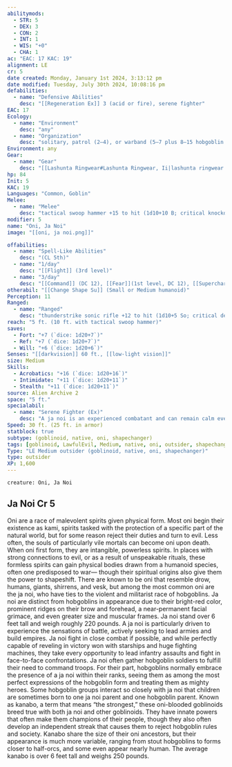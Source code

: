 ```yaml
---
abilitymods:
  - STR: 5
  - DEX: 3
  - CON: 2
  - INT: 1
  - WIS: "+0"
  - CHA: 1 
ac: "EAC: 17 KAC: 19" 
alignment: LE
cr: 5
date created: Monday, January 1st 2024, 3:13:12 pm
date modified: Tuesday, July 30th 2024, 10:08:16 pm
defabilities:
  - name: "Defensive Abilities"
    desc: "[[Regeneration Ex]] 3 (acid or fire), serene fighter"
EAC: 17
Ecology:
  - name: "Environment"
    desc: "any"
  - name: "Organization"
    desc: "solitary, patrol (2–4), or warband (5–7 plus 8–15 hobgoblin troopers)"
Environment: any
Gear:
  - name: "Gear"
    desc: "[[Lashunta Ringwear#Lashunta Ringwear, Ii|lashunta ringwear II]], [[Swoop Hammer#Swoop Hammer, Tactical|tactical swoop hammer]], [[Longsword#Longsword, Sintered|sintered longswords]] with 2 [[Battery#Battery, High-capacity|High-capacity Batteries]] (40 charges each)"
hp: 84
Init: 5
KAC: 19
Languages: "Common, Goblin"
Melee:
  - name: "Melee"
    desc: "tactical swoop hammer +15 to hit (1d10+10 B; critical knockdown)"
modifier: 5
name: "Oni, Ja Noi"
image: "[[oni, ja noi.png]]"

offabilities:
  - name: "Spell-Like Abilities"
    desc: "(CL 5th)"
  - name: "1/day"
    desc: "[[Flight]] (3rd level)"
  - name: "3/day"
    desc: "[[Command]] (DC 12), [[Fear]](1st level, DC 12), [[Supercharge Weapon]]"
otherabil: "[[Change Shape Su]] (Small or Medium humanoid)"
Perception: 11
Ranged:
  - name: "Ranged"
    desc: "thunderstrike sonic rifle +12 to hit (1d10+5 So; critical deafen [DC 13])"
reach: "5 ft. (10 ft. with tactical swoop hammer)"
saves:
  - Fort: "+7 (`dice: 1d20+7`)"
  - Ref: "+7 (`dice: 1d20+7`)"
  - Will: "+6 (`dice: 1d20+6`)" 
Senses: "[[darkvision]] 60 ft., [[low-light vision]]"
size: Medium
Skills:
  - Acrobatics: "+16 (`dice: 1d20+16`)"
  - Intimidate: "+11 (`dice: 1d20+11`)"
  - Stealth: "+11 (`dice: 1d20+11`)" 
source: Alien Archive 2 
space: "5 ft."
specialabil:
  - name: "Serene Fighter (Ex)"
    desc: "A ja noi is an experienced combatant and can remain calm even in the face of great adversity. Once per day, a ja noi can reroll a Will saving throw."
Speed: 30 ft. (25 ft. in armor) 
statblock: true
subtype: (goblinoid, native, oni, shapechanger)
tags: [goblinoid, LawfulEvil, Medium, native, oni, outsider, shapechanger]
Type: "LE Medium outsider (goblinoid, native, oni, shapechanger)"
type: outsider
XP: 1,600 
---
```


```statblock
creature: Oni, Ja Noi
```

## Ja Noi Cr 5

Oni are a race of malevolent spirits given physical form. Most oni begin their existence as kami, spirits tasked with the protection of a specific part of the natural world, but for some reason reject their duties and turn to evil. Less often, the souls of particularly vile mortals can become oni upon death. When oni first form, they are intangible, powerless spirits. In places with strong connections to evil, or as a result of unspeakable rituals, these formless spirits can gain physical bodies drawn from a humanoid species, often one predisposed to war— though their spiritual origins also give them the power to shapeshift. There are known to be oni that resemble drow, humans, giants, shirrens, and vesk, but among the most common oni are the ja noi, who have ties to the violent and militarist race of hobgoblins.
Ja noi are distinct from hobgoblins in appearance due to their bright-red color, prominent ridges on their brow and forehead, a near-permanent facial grimace, and even greater size and muscular frames. Ja noi stand over 6 feet tall and weigh roughly 220 pounds. A ja noi is particularly driven to experience the sensations of battle, actively seeking to lead armies and build empires. Ja noi fight in close combat if possible, and while perfectly capable of reveling in victory won with starships and huge fighting machines, they take every opportunity to lead infantry assaults and fight in face-to-face confrontations. Ja noi often gather hobgoblin soldiers to fulfill their need to command troops. For their part, hobgoblins normally embrace the presence of a ja noi within their ranks, seeing them as among the most perfect expressions of the hobgoblin form and treating them as mighty heroes.
Some hobgoblin groups interact so closely with ja noi that children are sometimes born to one ja noi parent and one hobgoblin parent. Known as kanabo, a term that means “the strongest,” these oni-blooded goblinoids breed true with both ja noi and other goblinoids. They have innate powers that often make them champions of their people, though they also often develop an independent streak that causes them to reject hobgoblin rules and society. Kanabo share the size of their oni ancestors, but their appearance is much more variable, ranging from stout hobgoblins to forms closer to half-orcs, and some even appear nearly human. The average kanabo is over 6 feet tall and weighs 250 pounds.
